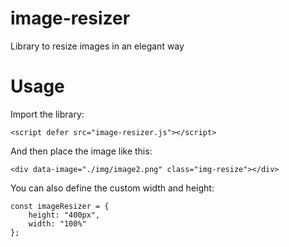 # image-resizer
Library to resize images in an elegant way

# Usage
Import the library:

```
<script defer src="image-resizer.js"></script>
```

And then place the image like this:

```
<div data-image="./img/image2.png" class="img-resize"></div>
```

You can also define the custom width and height:

```
const imageResizer = {
    height: "400px",
    width: "100%"
};
```